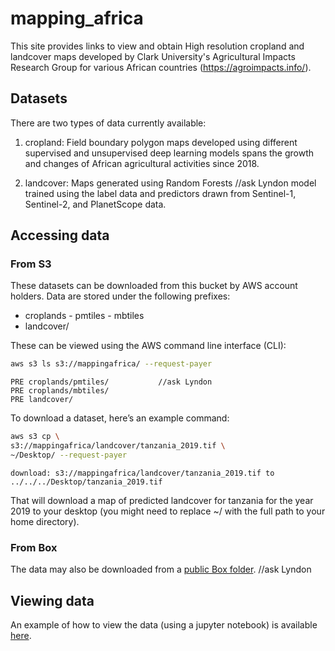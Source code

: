 mapping_africa
================


This site provides links to view and obtain High resolution cropland and
landcover maps developed by Clark University's Agricultural Impacts Research
Group for various African countries (https://agroimpacts.info/).

## Datasets

There are two types of data currently available:

1.  cropland: Field boundary polygon maps developed using different supervised 
and unsupervised deep learning models spans the growth and changes of 
African agricultural activities since 2018.

2.  landcover: Maps generated using Random Forests                 //ask Lyndon
    model trained using the label data and predictors drawn from
    Sentinel-1, Sentinel-2, and PlanetScope data.

## Accessing data

### From S3

These datasets can be downloaded from this bucket by AWS account
holders. Data are stored under the following prefixes:

-   croplands
        - pmtiles
        - mbtiles
-   landcover/

These can be viewed using the AWS command line interface (CLI):

``` bash
aws s3 ls s3://mappingafrica/ --request-payer
```

    PRE croplands/pmtiles/           //ask Lyndon
    PRE croplands/mbtiles/
    PRE landcover/

To download a dataset, here’s an example command:

``` bash
aws s3 cp \
s3://mappingafrica/landcover/tanzania_2019.tif \
~/Desktop/ --request-payer
```

    download: s3://mappingafrica/landcover/tanzania_2019.tif to ../../../Desktop/tanzania_2019.tif

That will download a map of predicted landcover for tanzania for the
year 2019 to your desktop (you might need to replace \~/ with the full
path to your home directory).

### From Box

The data may also be downloaded from a [public Box
folder](https://airg.box.com/s/s9vhe5zy39e7oljc233n4bc3fxcow5fe). //ask Lyndon

## Viewing data

An example of how to view the data (using a jupyter notebook) is
available [here](notebooks/map_viewer.ipynb).
